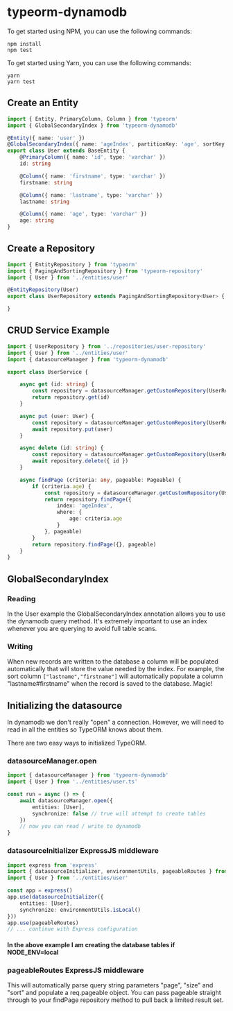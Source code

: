 # typeorm-dynamodb

To get started using NPM, you can use the following commands:

```
npm install
npm test
```

To get started using Yarn, you can use the following commands:
```
yarn
yarn test
```

## Create an Entity

```typescript
import { Entity, PrimaryColumn, Column } from 'typeorm'
import { GlobalSecondaryIndex } from 'typeorm-dynamodb'

@Entity({ name: 'user' })
@GlobalSecondaryIndex({ name: 'ageIndex', partitionKey: 'age', sortKey: ['lastname','firstname'] })
export class User extends BaseEntity {
    @PrimaryColumn({ name: 'id', type: 'varchar' })
    id: string

    @Column({ name: 'firstname', type: 'varchar' })
    firstname: string

    @Column({ name: 'lastname', type: 'varchar' })
    lastname: string

    @Column({ name: 'age', type: 'varchar' })
    age: string
}

```

## Create a Repository

```typescript
import { EntityRepository } from 'typeorm'
import { PagingAndSortingRepository } from 'typeorm-repository'
import { User } from '../entities/user'

@EntityRepository(User)
export class UserRepository extends PagingAndSortingRepository<User> {

}
```

## CRUD Service Example

```typescript
import { UserRepository } from '../repositories/user-repository'
import { User } from '../entities/user'
import { datasourceManager } from 'typeorm-dynamodb'

export class UserService {

    async get (id: string) {
        const repository = datasourceManager.getCustomRepository(UserRepository)
        return repository.get(id)
    }

    async put (user: User) {
        const repository = datasourceManager.getCustomRepository(UserRepository)
        await repository.put(user)
    }

    async delete (id: string) {
        const repository = datasourceManager.getCustomRepository(UserRepository)
        await repository.delete({ id })
    }

    async findPage (criteria: any, pageable: Pageable) {
        if (criteria.age) {
            const repository = datasourceManager.getCustomRepository(UserRepository)
            return repository.findPage({
                index: 'ageIndex',
                where: {
                    age: criteria.age
                }
            }, pageable)
        }
        return repository.findPage({}, pageable)
    }
}
```

## GlobalSecondaryIndex

### Reading
In the User example the GlobalSecondaryIndex annotation allows you to use the dynamodb query method.  It's extremely important to 
use an index whenever you are querying to avoid full table scans.  

### Writing
When new records are written to the database a column will be populated automatically that will store the value needed by the index.
For example, the sort column ```["lastname","firstname"]``` will automatically populate a column "lastname#firstname" when the record is 
saved to the database.  Magic!

## Initializing the datasource
In dynamodb we don't really "open" a connection.  However, we will need to read in all the entities so TypeORM knows about them.

There are two easy ways to initialized TypeORM.

### datasourceManager.open
```typescript
import { datasourceManager } from 'typeorm-dynamodb'
import { User } from '../entities/user.ts'

const run = async () => {
    await datasourceManager.open({
        entities: [User],
        synchronize: false // true will attempt to create tables
    })
    // now you can read / write to dynamodb
}

```

### datasourceInitializer ExpressJS middleware

```typescript
import express from 'express'
import { datasourceInitializer, environmentUtils, pageableRoutes } from 'typeorm-dynamodb'
import { User } from '../entities/user'

const app = express()
app.use(datasourceInitializer({
    entities: [User],
    synchronize: environmentUtils.isLocal()
}))
app.use(pageableRoutes)
// ... continue with Express configuration

```
#### In the above example I am creating the database tables if NODE_ENV=local

### pageableRoutes ExpressJS middleware

This will automatically parse query string parameters "page", "size" and "sort" and populate a req.pageable object.
You can pass pageable straight through to your findPage repository method to pull back a limited result set.

